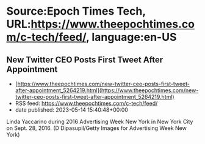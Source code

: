 # Source:Epoch Times Tech, URL:https://www.theepochtimes.com/c-tech/feed/, language:en-US

## New Twitter CEO Posts First Tweet After Appointment
 - [https://www.theepochtimes.com/new-twitter-ceo-posts-first-tweet-after-appointment_5264219.html](https://www.theepochtimes.com/new-twitter-ceo-posts-first-tweet-after-appointment_5264219.html)
 - RSS feed: https://www.theepochtimes.com/c-tech/feed/
 - date published: 2023-05-14 15:40:48+00:00

Linda Yaccarino during 2016 Advertising Week New York in New York City on Sept. 28, 2016. (D Dipasupil/Getty Images for Advertising Week New York)

